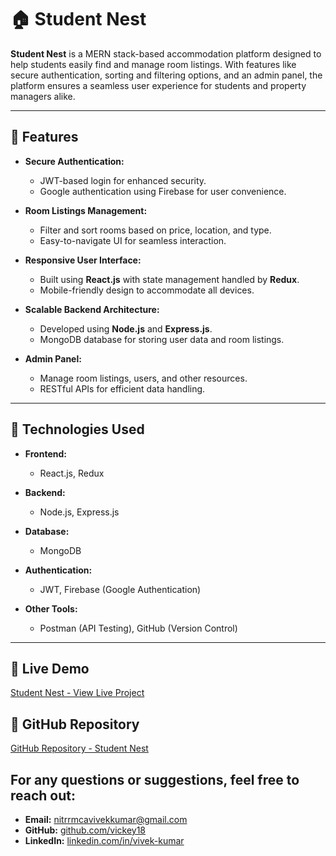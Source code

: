 # 🏠 Student Nest  

**Student Nest** is a MERN stack-based accommodation platform designed to help students easily find and manage room listings. With features like secure authentication, sorting and filtering options, and an admin panel, the platform ensures a seamless user experience for students and property managers alike.  

---

## 🌟 **Features**  

- **Secure Authentication:**  
  - JWT-based login for enhanced security.  
  - Google authentication using Firebase for user convenience.  

- **Room Listings Management:**  
  - Filter and sort rooms based on price, location, and type.  
  - Easy-to-navigate UI for seamless interaction.  

- **Responsive User Interface:**  
  - Built using **React.js** with state management handled by **Redux**.  
  - Mobile-friendly design to accommodate all devices.  

- **Scalable Backend Architecture:**  
  - Developed using **Node.js** and **Express.js**.  
  - MongoDB database for storing user data and room listings.  

- **Admin Panel:**  
  - Manage room listings, users, and other resources.  
  - RESTful APIs for efficient data handling.  

---

## 🚀 **Technologies Used**  

- **Frontend:**  
  - React.js, Redux  

- **Backend:**  
  - Node.js, Express.js  

- **Database:**  
  - MongoDB  

- **Authentication:**  
  - JWT, Firebase (Google Authentication)  

- **Other Tools:**  
  - Postman (API Testing), GitHub (Version Control)  

---

## 🔗 **Live Demo**  
[Student Nest - View Live Project](https://student-nest.onrender.com/)  

## 📂 **GitHub Repository**  
[GitHub Repository - Student Nest](https://github.com/vickey18/student-nest)  

## **For any questions or suggestions, feel free to reach out**:
- **Email:** [nitrrmcavivekkumar@gmail.com](mailto:nitrrmcavivekkumar@gmail.com)  
- **GitHub:** [github.com/vickey18](https://github.com/vickey18)  
- **LinkedIn:** [linkedin.com/in/vivek-kumar](https://linkedin.com/in/vivek-kumar)  

